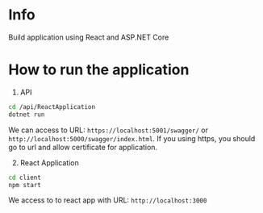 # Info

Build application using React and ASP.NET Core

# How to run the application
1. API

```BASH
cd /api/ReactApplication
dotnet run
```
We can access to URL: `https://localhost:5001/swagger/` or `http://localhost:5000/swagger/index.html`. If you using https, you should go to url and allow certificate for application.

2. React Application

```BASH
cd client
npm start 
```
We access to to react app with URL: `http://localhost:3000`